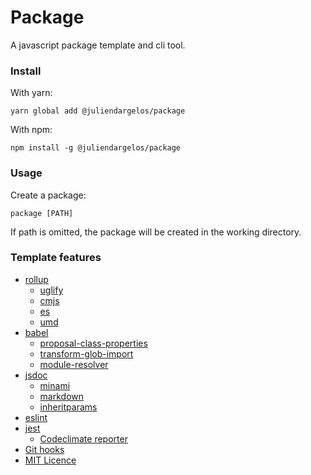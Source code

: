 # Package

A javascript package template and cli tool.

### Install

With yarn:

```
yarn global add @juliendargelos/package
```

With npm:

```
npm install -g @juliendargelos/package
```

### Usage

Create a package:

```
package [PATH]
```

If path is omitted, the package will be created in the working directory.

### Template features

- [rollup](https://github.com/rollup/rollup)
    + [uglify](https://github.com/TrySound/rollup-plugin-uglify)
    + [cmjs](https://rollupjs.org/guide/en#output-format)
    + [es](https://rollupjs.org/guide/en#output-format)
    + [umd](https://rollupjs.org/guide/en#output-format)
- [babel](https://github.com/babel/babel)
    + [proposal-class-properties](https://github.com/babel/babel/tree/master/packages/babel-plugin-proposal-class-properties)
    + [transform-glob-import](https://github.com/devongovett/babel-plugin-transform-glob-import)
    + [module-resolver](https://github.com/tleunen/babel-plugin-module-resolver)
- [jsdoc](https://github.com/jsdoc3/jsdoc)
    + [minami](https://github.com/nijikokun/minami)
    + [markdown](https://github.com/jsdoc3/jsdoc/blob/master/plugins/markdown.js)
    + [inheritparams](https://github.com/juliendargelos/jsdoc-inheritparams-plugin)
- [eslint](https://github.com/eslint/eslint)
- [jest](https://github.com/facebook/jest)
    + [Codeclimate reporter](https://github.com/codeclimate/test-reporter)
- [Git hooks](https://githooks.com)
- [MIT Licence](https://choosealicense.com/licenses/mit/)
